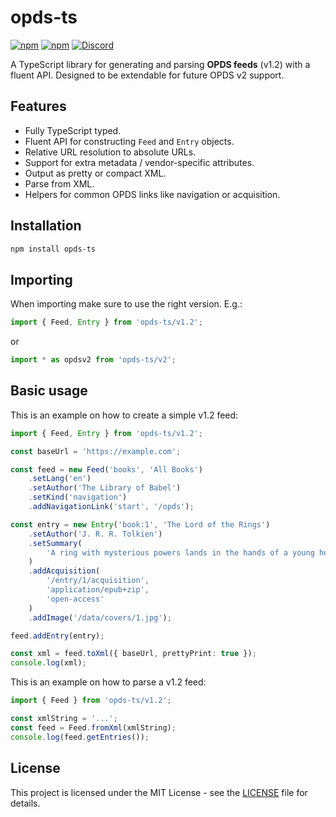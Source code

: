 # opds-ts

[![npm](https://img.shields.io/npm/v/opds-ts?label=Version&color=%23366fb4)](https://www.npmjs.com/package/opds-ts) [![npm](https://img.shields.io/npm/dt/opds-ts?label=Downloads)](https://www.npmjs.com/package/opds-ts) [![Discord](https://discord.com/api/guilds/990295419005333554/widget.png)](https://strassburger.org/discord)

A TypeScript library for generating and parsing **OPDS feeds** (v1.2) with a fluent API. Designed to be extendable for future OPDS v2 support.

## Features

- Fully TypeScript typed.
- Fluent API for constructing `Feed` and `Entry` objects.
- Relative URL resolution to absolute URLs.
- Support for extra metadata / vendor-specific attributes.
- Output as pretty or compact XML.
- Parse from XML.
- Helpers for common OPDS links like navigation or acquisition.

## Installation

```bash
npm install opds-ts
```

## Importing

When importing make sure to use the right version. E.g.:

```ts
import { Feed, Entry } from 'opds-ts/v1.2';
```

or

```ts
import * as opdsv2 from 'opds-ts/v2';
```

## Basic usage

This is an example on how to create a simple v1.2 feed:

```ts
import { Feed, Entry } from 'opds-ts/v1.2';

const baseUrl = 'https://example.com';

const feed = new Feed('books', 'All Books')
    .setLang('en')
    .setAuthor('The Library of Babel')
    .setKind('navigation')
    .addNavigationLink('start', '/opds');

const entry = new Entry('book:1', 'The Lord of the Rings')
    .setAuthor('J. R. R. Tolkien')
    .setSummary(
        'A ring with mysterious powers lands in the hands of a young hobbit, Frodo. Under the guidance of Gandalf, a wizard, he and his three friends set out on a journey and land in the Elvish kingdom.'
    )
    .addAcquisition(
        '/entry/1/acquisition',
        'application/epub+zip',
        'open-access'
    )
    .addImage('/data/covers/1.jpg');

feed.addEntry(entry);

const xml = feed.toXml({ baseUrl, prettyPrint: true });
console.log(xml);
```

This is an example on how to parse a v1.2 feed:

```ts
import { Feed } from 'opds-ts/v1.2';

const xmlString = '...';
const feed = Feed.fromXml(xmlString);
console.log(feed.getEntries());
```

## License

This project is licensed under the MIT License - see the [LICENSE](https://github.com/KartoffelChipss/Typerinth/blob/main/LICENSE) file for details.
